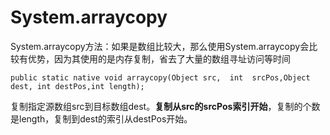 # System.arraycopy

System.arraycopy方法：如果是数组比较大，那么使用System.arraycopy会比较有优势，因为其使用的是内存复制，省去了大量的数组寻址访问等时间

```
public static native void arraycopy(Object src,  int  srcPos,Object dest, int destPos,int length);
```

复制指定源数组src到目标数组dest。**复制从src的srcPos索引开始**，复制的个数是length，复制到dest的索引从destPos开始。
